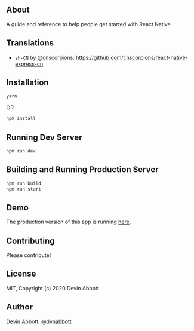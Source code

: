 ## About

A guide and reference to help people get started with React Native.

## Translations

- `zh-CN` by [@cnscorpions](https://github.com/cnscorpions): https://github.com/cnscorpions/react-native-express-cn

## Installation

```bash
yarn
```

OR

```bash
npm install
```

## Running Dev Server

```bash
npm run dev
```

## Building and Running Production Server

```bash
npm run build
npm run start
```

## Demo

The production version of this app is running [here](http://www.reactnativeexpress.com).

## Contributing

Please contribute!

## License

MIT, Copyright (c) 2020 Devin Abbott

## Author

Devin Abbott, [@dvnabbott](http://twitter.com/dvnabbott)
